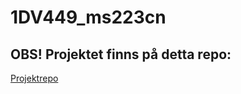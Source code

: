 1DV449_ms223cn
==============
## OBS! Projektet finns på detta repo:
[Projektrepo](https://github.com/matthisstenius/what-are-they-up-to)

